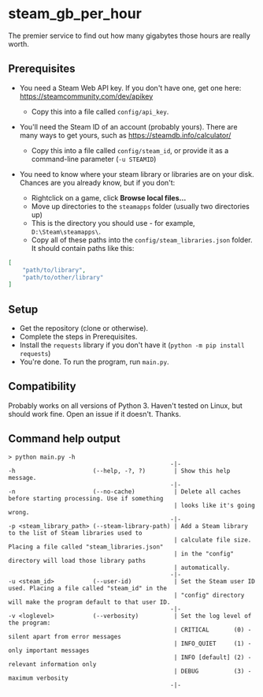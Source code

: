 # steam_gb_per_hour
The premier service to find out how many gigabytes those hours are really worth.

## Prerequisites
- You need a Steam Web API key. If you don't have one, get one here: https://steamcommunity.com/dev/apikey
  - Copy this into a file called `config/api_key`.

- You'll need the Steam ID of an account (probably yours). There are many ways to get yours, such as https://steamdb.info/calculator/
  - Copy this into a file called `config/steam_id`, or provide it as a command-line parameter (`-u STEAMID`)

- You need to know where your steam library or libraries are on your disk. Chances are you already know, but if you don't: 
  - Rightclick on a game, click **Browse local files...**
  - Move up directories to the `steamapps` folder (usually two directories up)
  - This is the directory you should use - for example, `D:\Steam\steamapps\`.
  - Copy all of these paths into the `config/steam_libraries.json` folder. It should contain paths like this:
```json
[
    "path/to/library",
    "path/to/other/library"
]
```

## Setup
- Get the repository (clone or otherwise).
- Complete the steps in Prerequisites.
- Install the `requests` library if you don't have it (`python -m pip install requests`)
- You're done. To run the program, run `main.py`.

## Compatibility
Probably works on all versions of Python 3.
Haven't tested on Linux, but should work fine.
Open an issue if it doesn't. Thanks.

## Command help output
```
> python main.py -h
                                              -|-
-h                      (--help, -?, ?)        | Show this help message.
                                              -|-
-n                      (--no-cache)           | Delete all caches before starting processing. Use if something
                                               | looks like it's going wrong.
                                              -|-
-p <steam_library_path> (--steam-library-path) | Add a Steam library to the list of Steam libraries used to
                                               | calculate file size. Placing a file called "steam_libraries.json"
                                               | in the "config" directory will load those library paths
                                               | automatically.
                                              -|-
-u <steam_id>           (--user-id)            | Set the Steam user ID used. Placing a file called "steam_id" in the
                                               | "config" directory will make the program default to that user ID.
                                              -|-
-v <loglevel>           (--verbosity)          | Set the log level of the program:
                                               | CRITICAL       (0) - silent apart from error messages
                                               | INFO_QUIET     (1) - only important messages
                                               | INFO [default] (2) - relevant information only
                                               | DEBUG          (3) - maximum verbosity
                                              -|-
```
